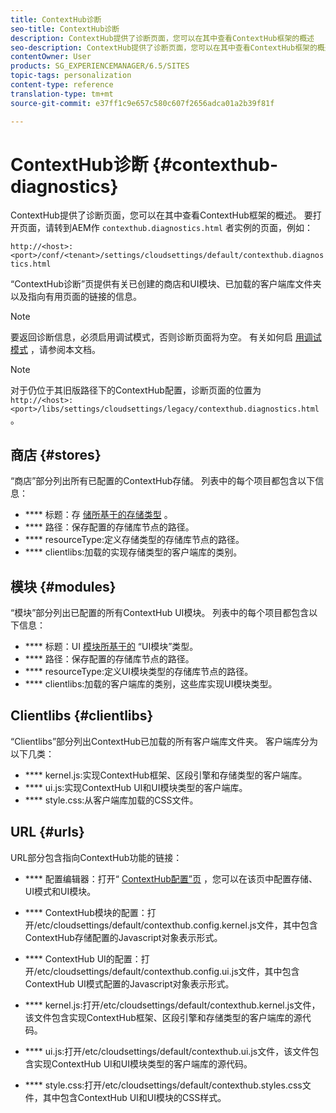 ```yaml
---
title: ContextHub诊断
seo-title: ContextHub诊断
description: ContextHub提供了诊断页面，您可以在其中查看ContextHub框架的概述
seo-description: ContextHub提供了诊断页面，您可以在其中查看ContextHub框架的概述
contentOwner: User
products: SG_EXPERIENCEMANAGER/6.5/SITES
topic-tags: personalization
content-type: reference
translation-type: tm+mt
source-git-commit: e37ff1c9e657c580c607f2656adca01a2b39f81f

---
```



# ContextHub诊断 {#contexthub-diagnostics}

ContextHub提供了诊断页面，您可以在其中查看ContextHub框架的概述。 要打开页面，请转到AEM作 `contexthub.diagnostics.html` 者实例的页面，例如：

`http://<host>:<port>/conf/<tenant>/settings/cloudsettings/default/contexthub.diagnostics.html`

“ContextHub诊断”页提供有关已创建的商店和UI模块、已加载的客户端库文件夹以及指向有用页面的链接的信息。

>[!NOTE]
>
>要返回诊断信息，必须启用调试模式，否则诊断页面将为空。 有关如何启 [用调试模式](/help/sites-administering/contexthub-config.md#debugging-contexthub) ，请参阅本文档。

>[!NOTE]
>
>对于仍位于其旧版路径下的ContextHub配置，诊断页面的位置为 `http://<host>:<port>/libs/settings/cloudsettings/legacy/contexthub.diagnostics.html`。

## 商店 {#stores}

“商店”部分列出所有已配置的ContextHub存储。 列表中的每个项目都包含以下信息：

* **** 标题：存 [储所基于的存储类型](/help/sites-developing/ch-samplestores.md) 。
* **** 路径：保存配置的存储库节点的路径。
* **** resourceType:定义存储类型的存储库节点的路径。
* **** clientlibs:加载的实现存储类型的客户端库的类别。

## 模块 {#modules}

“模块”部分列出已配置的所有ContextHub UI模块。 列表中的每个项目都包含以下信息：

* **** 标题：UI [模块所基于的](/help/sites-developing/ch-samplemodules.md) “UI模块”类型。
* **** 路径：保存配置的存储库节点的路径。
* **** resourceType:定义UI模块类型的存储库节点的路径。
* **** clientlibs:加载的客户端库的类别，这些库实现UI模块类型。

## Clientlibs {#clientlibs}

“Clientlibs”部分列出ContextHub已加载的所有客户端库文件夹。 客户端库分为以下几类：

* **** kernel.js:实现ContextHub框架、区段引擎和存储类型的客户端库。
* **** ui.js:实现ContextHub UI和UI模块类型的客户端库。
* **** style.css:从客户端库加载的CSS文件。

## URL {#urls}

URL部分包含指向ContextHub功能的链接：

* **** 配置编辑器：打开“ [ContextHub配置”页](/help/sites-administering/contexthub-config.md) ，您可以在该页中配置存储、UI模式和UI模块。

* **** ContextHub模块的配置：打开/etc/cloudsettings/default/contexthub.config.kernel.js文件，其中包含ContextHub存储配置的Javascript对象表示形式。
* **** ContextHub UI的配置：打开/etc/cloudsettings/default/contexthub.config.ui.js文件，其中包含ContextHub UI模式配置的Javascript对象表示形式。
* **** kernel.js:打开/etc/cloudsettings/default/contexthub.kernel.js文件，该文件包含实现ContextHub框架、区段引擎和存储类型的客户端库的源代码。
* **** ui.js:打开/etc/cloudsettings/default/contexthub.ui.js文件，该文件包含实现ContextHub UI和UI模块类型的客户端库的源代码。
* **** style.css:打开/etc/cloudsettings/default/contexthub.styles.css文件，其中包含ContextHub UI和UI模块的CSS样式。